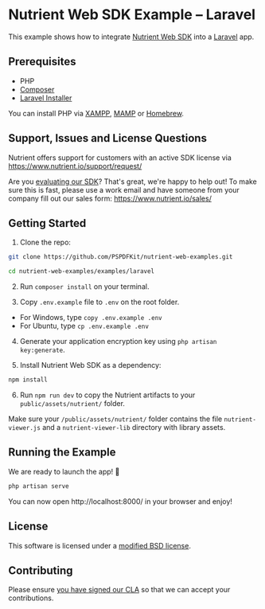 # Nutrient Web SDK Example – Laravel

This example shows how to integrate [Nutrient Web SDK](https://www.nutrient.io/sdk/web/) into a [Laravel](https://laravel.com/) app.

## Prerequisites

-   PHP
-   [Composer](https://getcomposer.org/download/)
-   [Laravel Installer](https://laravel.com/docs/8.x#the-laravel-installer)

You can install PHP via [XAMPP](https://www.mamp.info/en/mac/), [MAMP](https://www.apachefriends.org/index.html) or [Homebrew](https://formulae.brew.sh/formula/php).

## Support, Issues and License Questions

Nutrient offers support for customers with an active SDK license via https://www.nutrient.io/support/request/

Are you [evaluating our SDK](https://www.nutrient.io/try/)? That's great, we're happy to help out! To make sure this is fast, please use a work email and have someone from your company fill out our sales form: https://www.nutrient.io/sales/

## Getting Started

1. Clone the repo:

```bash
git clone https://github.com/PSPDFKit/nutrient-web-examples.git

cd nutrient-web-examples/examples/laravel
```

2. Run `composer install` on your terminal.

3. Copy `.env.example` file to `.env` on the root folder.

-   For Windows, type `copy .env.example .env`
-   For Ubuntu, type `cp .env.example .env`

4. Generate your application encryption key using `php artisan key:generate`.

5. Install Nutrient Web SDK as a dependency:

```bash
npm install
```

6. Run `npm run dev` to copy the Nutrient artifacts to your `public/assets/nutrient/` folder.

Make sure your `/public/assets/nutrient/` folder contains the file `nutrient-viewer.js` and a `nutrient-viewer-lib` directory with library assets.

## Running the Example

We are ready to launch the app! 🎉

```bash
php artisan serve
```

You can now open http://localhost:8000/ in your browser and enjoy!

## License

This software is licensed under a [modified BSD license](LICENSE).

## Contributing

Please ensure
[you have signed our CLA](https://www.nutrient.io/guides/web/current/miscellaneous/contributing/) so that we can accept your contributions.
